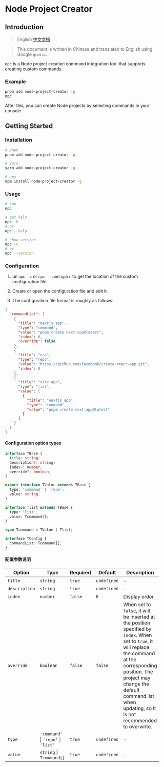 # Node Project Creator

## Introduction

> English [中文文档](https://github.com/tamaka365/node-project-creator/blob/main/README.zh-cn.md)

> This document is written in Chinese and translated to English using Google `gemini`.

`npc` is a Node project creation command integration tool that supports creating custom commands.

### Example

```sh
pnpm add node-project-creator -g
npc
```

After this, you can create Node projects by selecting commands in your console.

## Getting Started

### Installation

```sh
# pnpm
pnpm add node-project-creator -g

# yarn
yarn add node-project-creator -g

# npm
npm install node-project-creator -g
```

### Usage

```sh
# run
npc

# get help
npc -h
# or
npc --help

# show version
npc -v
# or
npc --version
```

### Configuration

1.  un `npc -c` or `npc --configdir` to get the location of the custom configuration file.

2.  Create or open the configuration file and edit it.

3.  The configuration file format is roughly as follows:

```json
{
  "commandList": [
    {
      "title": "nextjs app",
      "type": "command",
      "value": "pnpm create next-app@latest",
      "index": 0,
      "override": false
    },
    {
      "title": "cra",
      "type": "repo",
      "value": "https://github.com/facebook/create-react-app.git",
      "index": 0
    },
    {
      "title": "vite app",
      "type": "list",
      "value": [
        {
          "title": "nextjs app",
          "type": "command",
          "value": "pnpm create next-app@latest"
        }
      ]
    }
  ]
}

```

#### Configuration option types

```typescript
interface TBase {
  title: string;
  description?: string;
  index?: number;
  override?: boolean;
}

export interface TValue extends TBase {
  type: 'command' | 'repo';
  value: string;
}

interface Tlist extends TBase {
  type: 'list';
  value: Tcommand[];
}

type Tcommand = TValue | Tlist;

interface TConfig {
  commandList: Tcommand[];
}
```

#### 配置参数说明

| Option        | Type                                | Required | Default     | Description                                                                                                                                                                                                                                                         |
| ------------- | ----------------------------------- | -------- | ----------- | ------------------------------------------------------------------------------------------------------------------------------------------------------------------------------------------------------------------------------------------------------------------- |
| `title`       | `string`                            | `true`   | `undefined` | -                                                                                                                                                                                                                                                                   |
| `description` | `string`                            | `true`   | `undefined` | -                                                                                                                                                                                                                                                                   |
| `index`       | `number`                            | `false`  | `0`         | Display order                                                                                                                                                                                                                                                       |
| `override`    | `boolean`                           | `false`  | `false`     | When set to `false`, it will be inserted at the position specified by `index`. When set to `true`, it will replace the command at the corresponding position. The project may change the default command list when updating, so it is not recommended to overwrite. |
| `type`        | `'command'` \| `'repo'` \| `'list'` | `true`   | `undefined` | -                                                                                                                                                                                                                                                                   |
| `value`       | `string` \| `Tcommand[]`            | `true`   | `undefined` | -                                                                                                                                                                                                                                                                   |

